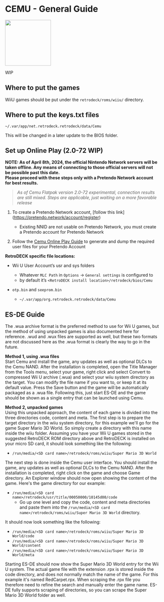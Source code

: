 # CEMU - General Guide

<img src="../../../wiki_images/logos/cemu-logo.png" width="150">

WIP

## Where to put the games
WiiU games should be put under the `retrodeck/roms/wiiu/` directory.

## Where to put the keys.txt files
`~/.var/app/net.retrodeck.retrodeck/data/Cemu`

This will be changed in a later update to the BIOS folder.

## Set up Online Play (2.0-72 WIP)

**NOTE: As of April 8th, 2024, the official Nintendo Network servers will be taken offline. Any means of connecting to those official servers will not be possible past this date. <br>Please proceed with these steps only with a Pretendo Network account for best results.**

> *As of Cemu Flatpak version 2.0-72 experimental, connection results are still mixed. Steps are applicable, just waiting on a more favorable release*

1. To create a Pretendo Network account, [follow this link] (https://pretendo.network/account/register)

    - Existing NNID are not usable on Pretendo Network, you must create a Pretendo account for Pretendo Network

2. Follow the [Cemu Online Play Guide](https://cemu.cfw.guide/online-play.html) to generate and dump the required user files for your Pretendo Account

**RetroDECK specific file locations:**

-  Wii U User Account’s usr and sys folders
    - Whatever `MLC Path` in `Options` -> `General settings` is configured to
    - by default it’s `<RetroDECK install location>/retrodeck/bios/Cemu`
  
- `otp.bin` and `seeprom.bin`
    - `~/.var/app/org.retrodeck.retrodeck/data/Cemu` 

## ES-DE Guide

The .wua archive format is the preferred method to use for Wii U games, but the method of using unpacked games is also documented here for reference.
.wud and .wux files are supported as well, but these two formats are not discussed here as the .wua format is clearly the way to go in the future.

**Method 1, using .wua files**<br>
Start Cemu and install the game, any updates as well as optional DLCs to the Cemu NAND. After the installation is completed, open the Title Manager from the Tools menu, select your game, right click and select Convert to compressed Wii U archive (.wua) and select your wiiu system directory as the target. You can modify the file name if you want to, or keep it at its default value. Press the Save button and the game will be automatically packaged as a .wua file.
Following this, just start ES-DE and the game should be shown as a single entry that can be launched using Cemu.

**Method 2, unpacked games**<br>
Using this unpacked approach, the content of each game is divided into the three directories code, content and meta.
The first step is to prepare the target directory in the wiiu system directory, for this example we'll go for the game Super Mario 3D World. So simply create a directory with this name inside the wiiu folder. Assuming you have your Wii U games stored in the suggested RetroDECK ROM directory above and RetroDECK is installed on your micro SD card, it should look something like the following:

- `/run/media/<SD card name>/retrodeck/roms/wiiu/Super Mario 3D World`

The next step is done inside the Cemu user interface. You should install the game, any updates as well as optional DLCs to the Cemu NAND. After the installation is completed, right click on the game and choose Game directory. An Explorer window should now open showing the content of the game. Here's the game directory for our example:

- `/run/media/<SD card name>/retrodeck/usr/title/00050000/10145d00/code`
    - Go up one level and copy the code, content and meta directories and paste them into the `/run/media/<SD card name>/retrodeck/roms/wiiu/Super Mario 3D World` directory.

It should now look something like the following:

- `/run/media/<SD card name>/retrodeck/roms/wiiu/Super Mario 3D World/code`
- `/run/media/<SD card name>/retrodeck/roms/wiiu/Super Mario 3D World/content`
- `/run/media/<SD card name>/retrodeck/roms/wiiu/Super Mario 3D World/meta`

Starting ES-DE should now show the Super Mario 3D World entry for the Wii U system. The actual game file with the extension .rpx is stored inside the code directory, and does not normally match the name of the game. For this example it's named RedCarpet.rpx. When scraping the .rpx file you therefore need to refine the search and manually enter the game name. ES-DE fully supports scraping of directories, so you can scrape the Super Mario 3D World folder as well.
